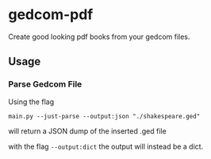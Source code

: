 # gedcom-pdf
Create good looking pdf books from your gedcom files.

## Usage
### Parse Gedcom File

Using the flag

`main.py --just-parse --output:json "./shakespeare.ged"`

will return a JSON dump of the inserted .ged file

with the flag `--output:dict` the output will instead be a dict.
